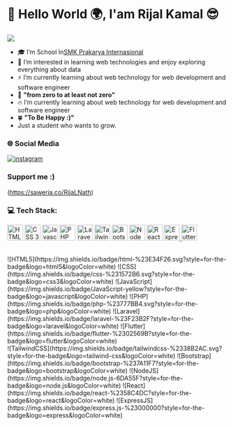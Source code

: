 # 👋  Hello World 🌍, I'am Rijal Kamal 😎

<img src="https://media.giphy.com/media/0lGd2OXXHe4tFhb7Wh/giphy.gif?cid=790b7611r5yedd0ikquok0c38oji0xwwdliubx64nb9y71p7&ep=v1_gifs_search&rid=giphy.gif&ct=g"/>


- 🎓 I’m School In<a href="http://www.smk-pi.sch.id/">SMK Prakarya Internasional</a>
- 👀 I’m interested in learning web technologies and enjoy exploring everything about data
- ⚡ I’m currently learning about web technology for web development and software engineer
- 🌱 **"from zero to at least not zero"**
- 🔥 I’m currently learning about web technology for web development and software engineer
- 🍀 **"To Be Happy :)"**
- Just a student who wants to grow.

###  🌐 Social Media
[![instagram](https://img.shields.io/badge/Instagram-%23E4405F.svg?logo=Instagram&logoColor=white)](https://www.instagram.com/feeriuz/)

### Support me :)
(https://saweria.co/RijaLNath)
### 💻 Tech Stack:
<a href="https://www.w3schools.com/html/" target="_blank" rel="noreferrer"><img src="https://raw.githubusercontent.com/danielcranney/readme-generator/main/public/icons/skills/html5-colored.svg" width="36" height="36" alt="HTML5" /></a>
<a href="https://www.w3schools.com/css/" target="_blank" rel="noreferrer"><img src="https://raw.githubusercontent.com/danielcranney/readme-generator/main/public/icons/skills/css3-colored.svg" width="36" height="36" alt="CSS 3" /></a>
<a href="https://developer.mozilla.org/en-US/docs/Web/JavaScript" target="_blank" rel="noreferrer"><img src="https://raw.githubusercontent.com/danielcranney/readme-generator/main/public/icons/skills/javascript-colored.svg" width="36" height="36" alt="Javascript" /></a>
<a href="https://www.php.net/" target="_blank" rel="noreferrer"><img src="https://raw.githubusercontent.com/danielcranney/readme-generator/main/public/icons/skills/php-colored.svg" width="36" height="36" alt="PHP" /></a>
<a href="https://laravel.com/" target="_blank" rel="noreferrer"><img src="https://raw.githubusercontent.com/danielcranney/readme-generator/main/public/icons/skills/laravel-colored.svg" width="36" height="36" alt="Laravel" /></a>
<a href="https://tailwindcss.com/" target="_blank" rel="noreferrer"><img src="https://raw.githubusercontent.com/danielcranney/readme-generator/main/public/icons/skills/tailwindcss-colored.svg" width="36" height="36" alt="Tailwind" /></a>
<a href="https://getbootstrap.com/" target="_blank" rel="noreferrer"><img src="https://raw.githubusercontent.com/danielcranney/readme-generator/main/public/icons/skills/bootstrap-colored.svg" width="36" height="36" alt="Bootstrap" /></a>
<a href="https://nodejs.org/en" target="_blank" rel="noreferrer"><img src="https://raw.githubusercontent.com/danielcranney/readme-generator/main/public/icons/skills/nodejs-colored.svg" width="36" height="36" alt="Node Js" /></a>
<a href="https://react.dev/" target="_blank" rel="noreferrer"><img src="https://raw.githubusercontent.com/danielcranney/readme-generator/main/public/icons/skills/react-colored.svg" width="36" height="36" alt="React" /></a>
<a href="https://expressjs.com/" target="_blank" rel="noreferrer">
  <img src="https://cdn.simpleicons.org/express/000000" width="36" height="36" alt="Express.js" />
</a>
<a href="https://flutter.dev/" target="_blank" rel="noreferrer">
  <img src="https://cdn.simpleicons.org/flutter/02569B" width="36" height="36" alt="Flutter" />
</a>

<br>
![HTML5](https://img.shields.io/badge/html-%23E34F26.svg?style=for-the-badge&logo=html5&logoColor=white) 
![CSS](https://img.shields.io/badge/css-%231572B6.svg?style=for-the-badge&logo=css3&logoColor=white)
![JavaScript](https://img.shields.io/badge/JavaScript-yellow?style=for-the-badge&logo=javascript&logoColor=white)
![PHP](https://img.shields.io/badge/php-%23777BB4.svg?style=for-the-badge&logo=php&logoColor=white) 
![Laravel](https://img.shields.io/badge/laravel-%23F23B2F?style=for-the-badge&logo=laravel&logoColor=white)
![Flutter](https://img.shields.io/badge/flutter-%2302569B?style=for-the-badge&logo=flutter&logoColor=white)

<br>
![TailwindCSS](https://img.shields.io/badge/tailwindcss-%2338B2AC.svg?style=for-the-badge&logo=tailwind-css&logoColor=white)
![Bootstrap](https://img.shields.io/badge/bootstrap-%237A11F7?style=for-the-badge&logo=bootstrap&logoColor=white)
![NodeJS](https://img.shields.io/badge/node.js-6DA55F?style=for-the-badge&logo=node.js&logoColor=white) 
![React](https://img.shields.io/badge/react-%2358C4DC?style=for-the-badge&logo=react&logoColor=white)
![ExpressJS](https://img.shields.io/badge/express.js-%23000000?style=for-the-badge&logo=express&logoColor=white)

